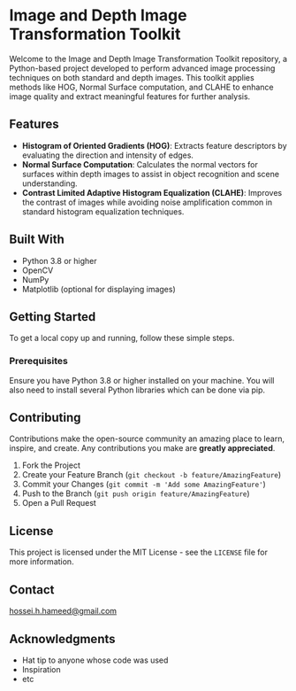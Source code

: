 # Image and Depth Image Transformation Toolkit

Welcome to the Image and Depth Image Transformation Toolkit repository, a Python-based project developed to perform advanced image processing techniques on both standard and depth images. This toolkit applies methods like HOG, Normal Surface computation, and CLAHE to enhance image quality and extract meaningful features for further analysis.

## Features

- **Histogram of Oriented Gradients (HOG)**: Extracts feature descriptors by evaluating the direction and intensity of edges.
- **Normal Surface Computation**: Calculates the normal vectors for surfaces within depth images to assist in object recognition and scene understanding.
- **Contrast Limited Adaptive Histogram Equalization (CLAHE)**: Improves the contrast of images while avoiding noise amplification common in standard histogram equalization techniques.

## Built With

- Python 3.8 or higher
- OpenCV
- NumPy
- Matplotlib (optional for displaying images)

## Getting Started

To get a local copy up and running, follow these simple steps.

### Prerequisites

Ensure you have Python 3.8 or higher installed on your machine. You will also need to install several Python libraries which can be done via pip.

## Contributing

Contributions make the open-source community an amazing place to learn, inspire, and create. Any contributions you make are **greatly appreciated**.

1. Fork the Project
2. Create your Feature Branch (`git checkout -b feature/AmazingFeature`)
3. Commit your Changes (`git commit -m 'Add some AmazingFeature'`)
4. Push to the Branch (`git push origin feature/AmazingFeature`)
5. Open a Pull Request

## License

This project is licensed under the MIT License - see the `LICENSE` file for more information.

## Contact

hossei.h.hameed@gmail.com

## Acknowledgments

- Hat tip to anyone whose code was used
- Inspiration
- etc

